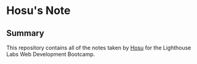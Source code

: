 # Hosu's Note

## Summary

This repository contains all of the notes taken by [Hosu](https://github.com/lee-hosu) for the Lighthouse Labs Web Development Bootcamp.
